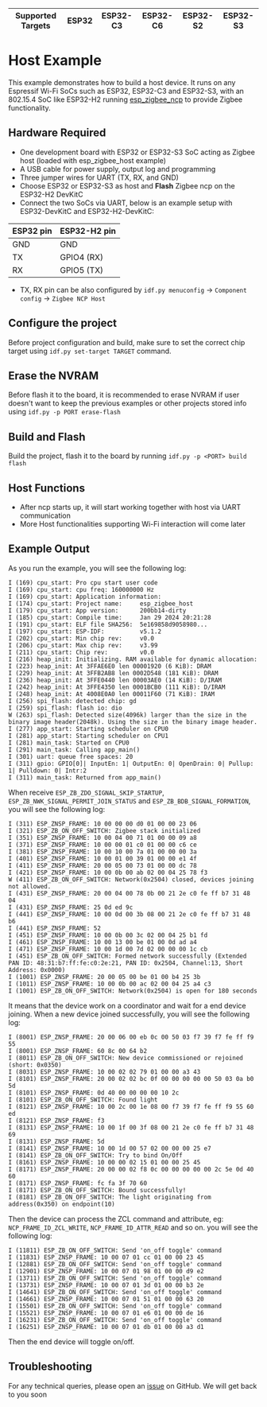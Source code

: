 | Supported Targets | ESP32 | ESP32-C3 | ESP32-C6 | ESP32-S2 | ESP32-S3 |
| ----------------- | ----- | -------- | -------- | -------- | -------- |

# Host Example 

This example demonstrates how to build a host device. It runs on any Espressif Wi-Fi SoCs such as ESP32, ESP32-C3 and ESP32-S3, with an 802.15.4 SoC like ESP32-H2 running [esp_zigbee_ncp](../esp_zigbee_ncp) to provide Zigbee functionality.

## Hardware Required

* One development board with ESP32 or ESP32-S3 SoC acting as Zigbee host (loaded with esp_zigbee_host example)
* A USB cable for power supply, output log and programming
* Three jumper wires for UART (TX, RX, and GND)
* Choose ESP32 or ESP32-S3 as host and **Flash** Zigbee ncp on the ESP32-H2 DevKitC
* Connect the two SoCs via UART, below is an example setup with ESP32-DevKitC and ESP32-H2-DevKitC:

ESP32 pin     | ESP32-H2 pin
------------- |-------------
   GND        |    GND
   TX         |    GPIO4 (RX)
   RX         |    GPIO5 (TX)

* TX, RX pin can be also configured by `idf.py menuconfig` -> `Component config` -> `Zigbee NCP Host`

## Configure the project

Before project configuration and build, make sure to set the correct chip target using `idf.py set-target TARGET` command.

## Erase the NVRAM 

Before flash it to the board, it is recommended to erase NVRAM if user doesn't want to keep the previous examples or other projects stored info 
using `idf.py -p PORT erase-flash`

## Build and Flash

Build the project, flash it to the board by running `idf.py -p <PORT> build flash`

## Host Functions

 * After ncp starts up, it will start working together with host via UART communication
 * More Host functionalities supporting Wi-Fi interaction will come later

## Example Output

As you run the example, you will see the following log:

```
I (169) cpu_start: Pro cpu start user code
I (169) cpu_start: cpu freq: 160000000 Hz
I (169) cpu_start: Application information:
I (174) cpu_start: Project name:     esp_zigbee_host
I (179) cpu_start: App version:      200bb14-dirty
I (185) cpu_start: Compile time:     Jan 29 2024 20:21:28
I (191) cpu_start: ELF file SHA256:  5e169858d9058980...
I (197) cpu_start: ESP-IDF:          v5.1.2
I (202) cpu_start: Min chip rev:     v0.0
I (206) cpu_start: Max chip rev:     v3.99 
I (211) cpu_start: Chip rev:         v0.0
I (216) heap_init: Initializing. RAM available for dynamic allocation:
I (223) heap_init: At 3FFAE6E0 len 00001920 (6 KiB): DRAM
I (229) heap_init: At 3FFB2AB8 len 0002D548 (181 KiB): DRAM
I (236) heap_init: At 3FFE0440 len 00003AE0 (14 KiB): D/IRAM
I (242) heap_init: At 3FFE4350 len 0001BCB0 (111 KiB): D/IRAM
I (248) heap_init: At 4008E0A0 len 00011F60 (71 KiB): IRAM
I (256) spi_flash: detected chip: gd
I (259) spi_flash: flash io: dio
W (263) spi_flash: Detected size(4096k) larger than the size in the binary image header(2048k). Using the size in the binary image header.
I (277) app_start: Starting scheduler on CPU0
I (281) app_start: Starting scheduler on CPU1
I (281) main_task: Started on CPU0
I (291) main_task: Calling app_main()
I (301) uart: queue free spaces: 20
I (311) gpio: GPIO[0]| InputEn: 1| OutputEn: 0| OpenDrain: 0| Pullup: 1| Pulldown: 0| Intr:2 
I (311) main_task: Returned from app_main()
```

When receive `ESP_ZB_ZDO_SIGNAL_SKIP_STARTUP`, `ESP_ZB_NWK_SIGNAL_PERMIT_JOIN_STATUS` and `ESP_ZB_BDB_SIGNAL_FORMATION`, you will see the following log:

```
I (311) ESP_ZNSP_FRAME: 10 00 00 00 d0 01 00 00 23 06 
I (321) ESP_ZB_ON_OFF_SWITCH: Zigbee stack initialized
I (351) ESP_ZNSP_FRAME: 10 00 04 00 71 01 00 00 09 a8 
I (371) ESP_ZNSP_FRAME: 10 00 00 01 c0 01 00 00 c6 ce 
I (381) ESP_ZNSP_FRAME: 10 00 10 00 7a 01 00 00 00 3a 
I (401) ESP_ZNSP_FRAME: 10 00 01 00 39 01 00 00 e1 4f 
I (411) ESP_ZNSP_FRAME: 20 00 05 00 73 01 00 00 dc 78 
I (421) ESP_ZNSP_FRAME: 10 00 0b 00 ab 02 00 04 25 78 f3 
W (411) ESP_ZB_ON_OFF_SWITCH: Network(0x2504) closed, devices joining not allowed.
I (431) ESP_ZNSP_FRAME: 20 00 04 00 78 0b 00 21 2e c0 fe ff b7 31 48 04 
I (431) ESP_ZNSP_FRAME: 25 0d ed 9c 
I (441) ESP_ZNSP_FRAME: 10 00 0d 00 3b 08 00 21 2e c0 fe ff b7 31 48 b6 
I (441) ESP_ZNSP_FRAME: 52 
I (451) ESP_ZNSP_FRAME: 10 00 0b 00 3c 02 00 04 25 b1 fd 
I (461) ESP_ZNSP_FRAME: 10 00 13 00 be 01 00 0d ad a4 
I (471) ESP_ZNSP_FRAME: 10 00 1d 00 7d 02 00 00 00 1c cb 
I (451) ESP_ZB_ON_OFF_SWITCH: Formed network successfully (Extended PAN ID: 48:31:b7:ff:fe:c0:2e:21, PAN ID: 0x2504, Channel:13, Short Address: 0x0000)
I (1001) ESP_ZNSP_FRAME: 20 00 05 00 be 01 00 b4 25 3b 
I (1011) ESP_ZNSP_FRAME: 10 00 0b 00 ac 02 00 04 25 a4 c3 
I (1001) ESP_ZB_ON_OFF_SWITCH: Network(0x2504) is open for 180 seconds

```

It means that the device work on a coordinator and wait for a end device joining. When a new device joined successfully, you will see the following log:

```
I (8001) ESP_ZNSP_FRAME: 20 00 06 00 eb 0c 00 50 03 f7 39 f7 fe ff f9 55 
I (8001) ESP_ZNSP_FRAME: 60 8c 00 64 b2 
I (8011) ESP_ZB_ON_OFF_SWITCH: New device commissioned or rejoined (short: 0x0350)
I (8031) ESP_ZNSP_FRAME: 10 00 02 02 79 01 00 00 a3 43 
I (8101) ESP_ZNSP_FRAME: 20 00 02 02 bc 0f 00 00 00 00 00 50 03 0a b0 5d 
I (8101) ESP_ZNSP_FRAME: 0d 40 00 00 00 00 10 2c 
I (8101) ESP_ZB_ON_OFF_SWITCH: Found light
I (8121) ESP_ZNSP_FRAME: 10 00 2c 00 1e 08 00 f7 39 f7 fe ff f9 55 60 ed 
I (8121) ESP_ZNSP_FRAME: f3 
I (8131) ESP_ZNSP_FRAME: 10 00 1f 00 3f 08 00 21 2e c0 fe ff b7 31 48 69 
I (8131) ESP_ZNSP_FRAME: 5d 
I (8141) ESP_ZNSP_FRAME: 10 00 1d 00 57 02 00 00 00 25 e7 
I (8141) ESP_ZB_ON_OFF_SWITCH: Try to bind On/Off
I (8161) ESP_ZNSP_FRAME: 10 00 00 02 15 01 00 00 25 45 
I (8171) ESP_ZNSP_FRAME: 20 00 00 02 f8 0c 00 00 00 00 00 2c 5e 0d 40 60 
I (8171) ESP_ZNSP_FRAME: fc fa 3f 70 60 
I (8171) ESP_ZB_ON_OFF_SWITCH: Bound successfully!
I (8181) ESP_ZB_ON_OFF_SWITCH: The light originating from address(0x350) on endpoint(10)

```

Then the device can process the ZCL command and attribute, eg: `NCP_FRAME_ID_ZCL_WRITE`, `NCP_FRAME_ID_ATTR_READ` and so on. you will see the following log:

```
I (11811) ESP_ZB_ON_OFF_SWITCH: Send 'on_off toggle' command
I (11831) ESP_ZNSP_FRAME: 10 00 07 01 cc 01 00 00 23 45 
I (12881) ESP_ZB_ON_OFF_SWITCH: Send 'on_off toggle' command
I (12901) ESP_ZNSP_FRAME: 10 00 07 01 98 01 00 00 d9 e2 
I (13711) ESP_ZB_ON_OFF_SWITCH: Send 'on_off toggle' command
I (13731) ESP_ZNSP_FRAME: 10 00 07 01 3d 01 00 00 b3 2e 
I (14641) ESP_ZB_ON_OFF_SWITCH: Send 'on_off toggle' command
I (14661) ESP_ZNSP_FRAME: 10 00 07 01 51 01 00 00 63 20 
I (15501) ESP_ZB_ON_OFF_SWITCH: Send 'on_off toggle' command
I (15521) ESP_ZNSP_FRAME: 10 00 07 01 e6 01 00 00 de 16 
I (16231) ESP_ZB_ON_OFF_SWITCH: Send 'on_off toggle' command
I (16251) ESP_ZNSP_FRAME: 10 00 07 01 db 01 00 00 a3 d1 
```

Then the end device will toggle on/off.

## Troubleshooting

For any technical queries, please open an [issue](https://github.com/espressif/esp-zigbee-sdk/issues) on GitHub. We will get back to you soon
